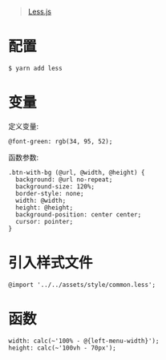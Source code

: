 > [Less.js](https://lesscss.org/)

# 配置

```shell
$ yarn add less
```



# 变量

定义变量:

```less
@font-green: rgb(34, 95, 52);
```

函数参数:

```less
.btn-with-bg (@url, @width, @height) {
  background: @url no-repeat;
  background-size: 120%;
  border-style: none;
  width: @width;
  height: @height;
  background-position: center center;
  cursor: pointer;
}
```



# 引入样式文件

```less
@import '../../assets/style/common.less';
```



# 函数

```less
width: calc(~'100% - @{left-menu-width}');
height: calc(~'100vh - 70px');
```


